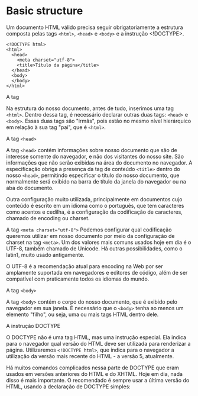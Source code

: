 Basic structure
========

Um documento HTML válido precisa seguir obrigatoriamente a estrutura composta pelas tags `<html>`, `<head>` e `<body>` e a instrução <!DOCTYPE>.
~~~
<!DOCTYPE html>
<html>
  <head>
    <meta charset="utf-8">
    <title>Título da página</title>
  </head>
  <body>
  </body>
</html>
~~~
A tag <html>

Na estrutura do nosso documento, antes de tudo, inserimos uma tag `<html>`. Dentro dessa tag, é necessário declarar outras duas tags: `<head>` e `<body>`. Essas duas tags são "irmãs", pois estão no mesmo nível hierárquico em relação à sua tag "pai", que é `<html>`.


A tag `<head>`

A tag `<head>` contém informações sobre nosso documento que são de interesse somente do navegador, e não dos visitantes do nosso site. São informações que não serão exibidas na área do documento no navegador.
A especificação obriga a presença da tag de conteúdo `<title>` dentro do nosso `<head>`, permitindo especificar o título do nosso documento, que normalmente será exibido na barra de título da janela do navegador ou na aba do documento.

Outra configuração muito utilizada, principalmente em documentos cujo conteúdo é escrito em um idioma como o português, que tem caracteres como acentos e cedilha, é a configuração da codificação de caracteres, chamado de encoding ou charset.


A tag `<meta charset="utf-8">`
Podemos configurar qual codificação queremos utilizar em nosso documento por meio da configuração de charset na tag `<meta>`. Um dos valores mais comuns usados hoje em dia é o UTF-8, também chamado de Unicode. Há outras possibilidades, como o latin1, muito usado antigamente.

O UTF-8 é a recomendação atual para encoding na Web por ser amplamente suportada em navegadores e editores de código, além de ser compatível com praticamente todos os idiomas do mundo.


A tag `<body>`

A tag `<body>` contém o corpo do nosso documento, que é exibido pelo navegador em sua janela. É necessário que o `<body>` tenha ao menos um elemento "filho", ou seja, uma ou mais tags HTML dentro dele.


A instrução DOCTYPE

O DOCTYPE não é uma tag HTML, mas uma instrução especial. Ela indica para o navegador qual versão do HTML deve ser utilizada para renderizar a página. Utilizaremos `<!DOCTYPE html>`, que indica para o navegador a utilização da versão mais recente do HTML - a versão 5, atualmente.

Há muitos comandos complicados nessa parte de DOCTYPE que eram usados em versões anteriores do HTML e do XHTML. Hoje em dia, nada disso é mais importante. O recomendado é sempre usar a última versão do HTML, usando a declaração de DOCTYPE simples:

<!DOCTYPE html>
